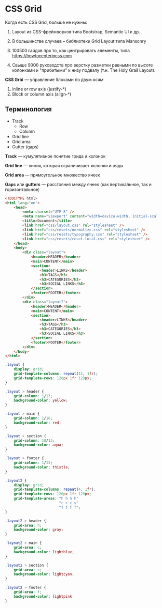 # CSS Grid

Когда есть CSS Grid, больше не нужны:

1. Layout из CSS-фреймворков типа Bootstrap, Semantic UI и др.
2. В большинстве случаев – библиотеки Grid Layout типа Mansonry
3. 100500 гайдов про то, как центрировать элементы, типа https://howtocenterincss.com

4. Свыше 9000 руководств про верстку разметки равными по высоте колонками и "прибитыми" к низу подвалу (т.н. The Holy Grail Layout).

**CSS Grid** — управление блоками по двум осям:

1. Inline or row axis (justify-*)
2. Block or column axis (align-*)

## Терминология

* Track
  * Row
  * Column
* Grid line
* Grid area
* Gutter (gaps)

**Track** — кумулятивное понятие грида и колонок

**Grid line** — линия, которая ограничивает колонки и ряды

**Grid area** — прямоугольное множество ячеек

**Gaps** или **gutters** — расстояния между ячеек (как вертикальное, так и горизонтальное)

```html
<!DOCTYPE html>
<html lang="en">
    <head>
        <meta charset="UTF-8" />
        <meta name="viewport" content="width=device-width, initial-scale=1.0" />
        <title>Document</title>
        <link href="css/layout.css" rel="stylesheet" />
        <link href="css/resets/normalize.css" rel="stylesheet" />
        <link href="css/resets/typography.css" rel="stylesheet" />
        <link href="css/resets/reset.local.css" rel="stylesheet" />
    </head>
    <body>
        <div class="layout">
            <header>HEADER</header>
            <main>CONTENT</main>
            <section>
                <header>LINKS</header>
                <h3>TAGS</h3>
                <h3>CATEGORIES</h3>
                <h3>SOCIAL LINKS</h3>
            </section>
            <footer>FOOTER</footer>
        </div>
        <div class="layout2">
            <header>HEADER</header>
            <main>CONTENT</main>
            <section>
                <header>LINKS</header>
                <h3>TAGS</h3>
                <h3>CATEGORIES</h3>
                <h3>SOCIAL LINKS</h3>
            </section>
            <footer>FOOTER</footer>
        </div>
    </body>
</html>
```

```css
.layout {
    display: grid;
    grid-template-columns: repeat(12, 1fr);
    grid-template-rows: 120px 1fr 120px;
}

.layout > header {
    grid-column: 1/13;
    background-color: yellow;
}

.layout > main {
    grid-column: 1/10;
    background-color: red;
}

.layout > section {
    grid-column: 10/13;
    background-color: aqua;
}

.layout > footer {
    grid-column: 1/13;
    background-color: thistle;
}

.layout2 {
    display: grid;
    grid-template-columns: repeat(4, 1fr);
    grid-template-rows: 120px 1fr 120px;
    grid-template-areas: "h h h h"
                         "c c c s"
                         "f f f f";    
}

.layout2 > header {
    grid-area: h;
    background-color: gray;
}

.layout2 > main {
    grid-area: c;
    background-color: lightblue;
}

.layout2 > section {
    grid-area: s;
    background-color: lightcyan;
}

.layout2 > footer {
    grid-area: f;
    background-color: lightpink
}
```
